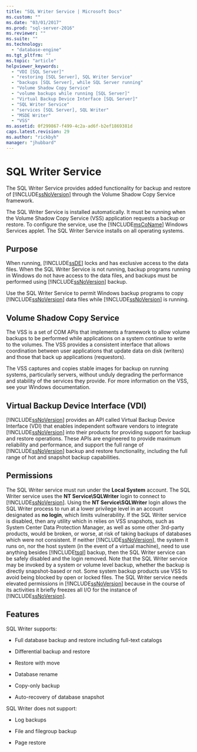 ```yaml
---
title: "SQL Writer Service | Microsoft Docs"
ms.custom: ""
ms.date: "03/01/2017"
ms.prod: "sql-server-2016"
ms.reviewer: ""
ms.suite: ""
ms.technology: 
  - "database-engine"
ms.tgt_pltfrm: ""
ms.topic: "article"
helpviewer_keywords: 
  - "VDI [SQL Server]"
  - "restoring [SQL Server], SQL Writer Service"
  - "backups [SQL Server], while SQL Server running"
  - "Volume Shadow Copy Service"
  - "volume backups while running [SQL Server]"
  - "Virtual Backup Device Interface [SQL Server]"
  - "SQL Writer Service"
  - "services [SQL Server], SQL Writer"
  - "MSDE Writer"
  - "VSS"
ms.assetid: 0f299867-f499-4c2a-ad6f-b2ef1869381d
caps.latest.revision: 29
ms.author: "rickbyh"
manager: "jhubbard"
---
```

# SQL Writer Service
  The SQL Writer Service provides added functionality for backup and restore of [!INCLUDE[ssNoVersion](../../../advanced-analytics/r-services/includes/ssnoversion-md.md)] through the Volume Shadow Copy Service framework.  
  
 The SQL Writer Service is installed automatically. It must be running when the Volume Shadow Copy Service (VSS) application requests a backup or restore. To configure the service, use the [!INCLUDE[msCoName](../../../advanced-analytics/r-services/tutorials/includes/msconame-md.md)] Windows Services applet. The SQL Writer Service installs on all operating systems.  
  
## Purpose  
 When running, [!INCLUDE[ssDE](../../../analysis-services/instances/install/windows/includes/ssde-md.md)] locks and has exclusive access to the data files. When the SQL Writer Service is not running, backup programs running in Windows do not have access to the data files, and backups must be performed using [!INCLUDE[ssNoVersion](../../../advanced-analytics/r-services/includes/ssnoversion-md.md)] backup.  
  
 Use the SQL Writer Service to permit Windows backup programs to copy [!INCLUDE[ssNoVersion](../../../advanced-analytics/r-services/includes/ssnoversion-md.md)] data files while [!INCLUDE[ssNoVersion](../../../advanced-analytics/r-services/includes/ssnoversion-md.md)] is running.  
  
## Volume Shadow Copy Service  
 The VSS is a set of COM APIs that implements a framework to allow volume backups to be performed while applications on a system continue to write to the volumes. The VSS provides a consistent interface that allows coordination between user applications that update data on disk (writers) and those that back up applications (requestors).  
  
 The VSS captures and copies stable images for backup on running systems, particularly servers, without unduly degrading the performance and stability of the services they provide. For more information on the VSS, see your Windows documentation.  
  
## Virtual Backup Device Interface (VDI)  
 [!INCLUDE[ssNoVersion](../../../advanced-analytics/r-services/includes/ssnoversion-md.md)] provides an API called Virtual Backup Device Interface (VDI) that enables independent software vendors to integrate [!INCLUDE[ssNoVersion](../../../advanced-analytics/r-services/includes/ssnoversion-md.md)] into their products for providing support for backup and restore operations. These APIs are engineered to provide maximum reliability and performance, and support the full range of [!INCLUDE[ssNoVersion](../../../advanced-analytics/r-services/includes/ssnoversion-md.md)] backup and restore functionality, including the full range of hot and snapshot backup capabilities.  
  
## Permissions  
 The SQL Writer service must run under the **Local System** account. The SQL Writer service uses the **NT Service\SQLWriter** login to connect to [!INCLUDE[ssNoVersion](../../../advanced-analytics/r-services/includes/ssnoversion-md.md)]. Using the **NT Service\SQLWriter** login allows the SQL Writer process to run at a lower privilege level in an account designated as **no login**, which limits vulnerability. If the SQL Writer service is disabled, then any utility which in relies on VSS snapshots, such as System Center Data Protection Manager, as well as some other 3rd-party products, would be broken, or worse, at risk of taking backups of databases which were not consistent. If neither [!INCLUDE[ssNoVersion](../../../advanced-analytics/r-services/includes/ssnoversion-md.md)], the system it runs on, nor the host system (in the event of a virtual machine), need to use anything besides [!INCLUDE[tsql](../../../advanced-analytics/r-services/includes/tsql-md.md)] backup, then the SQL Writer service can be safely disabled and the login removed.  Note that the SQL Writer service may be invoked by a system or volume level backup, whether the backup is directly snapshot-based or not. Some system backup products use VSS to avoid being blocked by open or locked files. The SQL Writer service needs elevated permissions in [!INCLUDE[ssNoVersion](../../../advanced-analytics/r-services/includes/ssnoversion-md.md)] because in the course of its activities it briefly freezes all I/O for the instance of [!INCLUDE[ssNoVersion](../../../advanced-analytics/r-services/includes/ssnoversion-md.md)].  
  
## Features  
 SQL Writer supports:  
  
-   Full database backup and restore including full-text catalogs  
  
-   Differential backup and restore  
  
-   Restore with move  
  
-   Database rename  
  
-   Copy-only backup  
  
-   Auto-recovery of database snapshot  
  
 SQL Writer does not support:  
  
-   Log backups  
  
-   File and filegroup backup  
  
-   Page restore  
  
  
